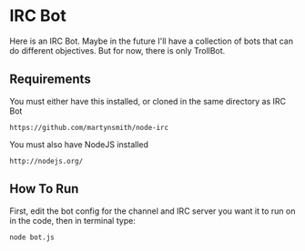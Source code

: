 # IRC Bot

Here is an IRC Bot. Maybe in the future I'll have a collection of bots that can do different objectives. But for now, there is only TrollBot.

## Requirements

You must either have this installed, or cloned in the same directory as IRC Bot

    https://github.com/martynsmith/node-irc

You must also have NodeJS installed

    http://nodejs.org/

## How To Run

First, edit the bot config for the channel and IRC server you want it to run on in the code, then in terminal type:

    node bot.js
